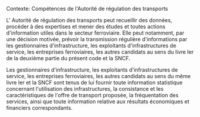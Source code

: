 Contexte: Compétences de l'Autorité de régulation des transports

L' Autorité de régulation des transports peut recueillir des données, procéder à des expertises et mener des études et toutes actions d'information utiles dans le secteur ferroviaire. Elle peut notamment, par une décision motivée, prévoir la transmission régulière d'informations par les gestionnaires d'infrastructure, les exploitants d'infrastructures de service, les entreprises ferroviaires, les autres candidats au sens du livre Ier de la deuxième partie du présent code et la SNCF.

Les gestionnaires d'infrastructure, les exploitants d'infrastructures de service, les entreprises ferroviaires, les autres candidats au sens du même livre Ier et la SNCF sont tenus de lui fournir toute information statistique concernant l'utilisation des infrastructures, la consistance et les caractéristiques de l'offre de transport proposée, la fréquentation des services, ainsi que toute information relative aux résultats économiques et financiers correspondants.